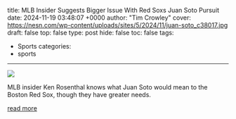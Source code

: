 title: MLB Insider Suggests Bigger Issue With Red Soxs Juan Soto Pursuit
date: 2024-11-19 03:48:07 +0000
author: "Tim Crowley"
cover: https://nesn.com/wp-content/uploads/sites/5/2024/11/juan-soto_c38017.jpg
draft: false
top: false
type: post
hide: false
toc: false
tags:
  - Sports
categories:
  - sports
---

![](https://nesn.com/wp-content/uploads/sites/5/2024/11/juan-soto_c38017.jpg)

MLB insider Ken Rosenthal knows what Juan Soto would mean to the Boston Red Sox, though they have greater needs.

[read more](https://nesn.com/2024/11/mlb-insider-suggests-bigger-issue-with-red-soxs-juan-soto-pursuit/)
